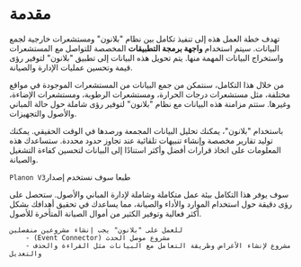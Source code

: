 # مقدمة

تهدف خطة العمل هذه إلى تنفيذ تكامل بين نظام "بلانون" ومستشعرات خارجية لجمع البيانات. سيتم استخدام **واجهة برمجة
التطبيقات**  المخصصة للتواصل مع المستشعرات واستخراج البيانات المهمة منها.
يتم تحويل هذه البيانات إلى تطبيق "بلانون" لتوفير رؤى قيمة وتحسين عمليات الإدارة والصيانة.

من خلال هذا التكامل، سنتمكن من جمع البيانات من المستشعرات الموجودة في مواقع مختلفة،
مثل مستشعرات درجات الحرارة،
ومستشعرات الرطوبة، ومستشعرات الإضاءة، وغيرها. ستتم مزامنة هذه البيانات مع نظام "بلانون" لتوفير رؤى شاملة حول حالة
المباني والأصول والتجهيزات.

باستخدام "بلانون"، يمكنك تحليل البيانات المجمعة ورصدها في الوقت الحقيقي.
يمكنك توليد تقارير مخصصة وإنشاء تنبيهات تلقائية عند تجاوز حدود محددة. ستساعدك هذه المعلومات على اتخاذ قرارات أفضل وأكثر
استنادًا إلى البيانات لتحسين كفاءة التشغيل والصيانة.

<procedure>
         <p><code>Planon V3</code>طبعا سوف نستخدم إصدار </p>
 </procedure>

سوف يوفر هذا التكامل بيئة عمل متكاملة وشاملة لإدارة المباني والأصول.
ستحصل على رؤى دقيقة حول استخدام الموارد والأداء والصيانة، مما يساعدك في تحقيق أهدافك بشكل أكثر فعالية وتوفير الكثير من
أموال الصيانة المتأخرة للأصول.

    للعمل على "بلانون" يجب إنشاء مشروعين منفصلين
        - (Event Connector) مشروع موصل الحدث
        - مشروع لإنشاء الأغراض وطريقة التعامل مع البيانات مثل القراءة والحذف والتعديل